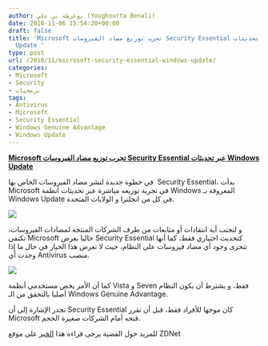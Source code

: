 ```yaml
---
author: يوغرطة بن علي (Youghourta Benali)
date: 2010-11-06 15:54:20+00:00
draft: false
title: 'Microsoft تجرب توزيع مضاد الفيروسات Security Essential عبر تحديثات Windows
  Update '
type: post
url: /2010/11/microsoft-security-essential-windows-update/
categories:
- Microsoft
- Security
- برمجيات
tags:
- Antivirus
- Microsoft
- Security Essential
- Windows Genuine Advantage
- Windows Update
---
```


**[Microsoft تجرب توزيع مضاد الفيروسات Security Essential عبر تحديثات Windows Update](http://www.it-scoop.com/2010/11/microsoft-security-essential-windows-update)**




في خطوة جديدة لنشر مضاد الفيروسات الخاص بها  Security Essential، بدأت Microsoft في تجربة توزيعه مباشرة عبر تحديثات أنظمة Windows المعروفة بـ Windows Update في كل من انجلترا و الولايات المتحدة.




[![](http://www.it-scoop.com/wp-content/uploads/2009/12/Microsoft-Security-Essentials.jpg)
](http://www.it-scoop.com/2010/11/microsoft-security-essential-windows-update)


و لتجنب أية انتقادات أو متابعات من طرف الشركات المنتجة لمضادات الفيروسات، تكتفي Microsoft حاليا بعرض Security Essential كتحديث اختياري فقط، كما أنها تتحرى وجود أي مضاد فيروسات على النظام، حيث لا تعرض هذا الخيار في حال ما إذا وجدت أي Antivirus منصب.

[![](http://i.zdnet.com/blogs/mse_via_ms_update.png )
](http://www.it-scoop.com/2010/11/microsoft-security-essential-windows-update)

كما أن الأمر يخص مستخدمي أنظمة Vista و Seven فقط، و يشترط أن يكون النظام أصليا بالتحقق من الـ Windows Genuine Advantage.

تجدر الإشارة إلى أن Security Essential كان موجها للأفراد فقط، قبل أن تقرر Microsoft فتحه أمام الشركات صغيرة الحجم.

للمزيد حول القضية يرجى قراءة هذا [الخبر](http://www.zdnet.com/blog/bott/microsoft-tempts-antitrust-lawyers-with-expanded-antivirus-offering/2552?tag=mantle_skin;content) على موقع ZDNet
